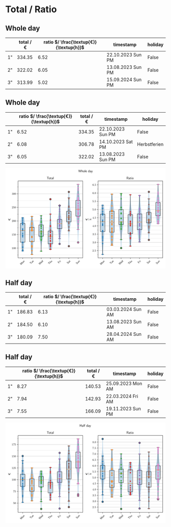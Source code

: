# Total / Ratio  
## Whole day  
||total $/$ €|ratio $/ \frac{\textup{€}}{\textup{h}}$|timestamp|holiday|  
|---|---|---|---|---|  
|1"|334.35|  6.52|22.10.2023 Sun PM|False|  
|2"|322.02|  6.05|13.08.2023 Sun PM|False|  
|3"|313.99|  5.02|15.09.2024 Sun PM|False|  
  
  
## Whole day  
||ratio $/ \frac{\textup{€}}{\textup{h}}$|total $/$ €|timestamp|holiday|  
|---|---|---|---|---|  
|1"|  6.52|334.35|22.10.2023 Sun PM|False|  
|2"|  6.08|306.78|14.10.2023 Sat PM|Herbstferien|  
|3"|  6.05|322.02|13.08.2023 Sun PM|False|  
  
  
![Image](./png/total_ratio_whole.png)  
## Half day  
||total $/$ €|ratio $/ \frac{\textup{€}}{\textup{h}}$|timestamp|holiday|  
|---|---|---|---|---|  
|1"|186.83|  6.13|03.03.2024 Sun AM|False|  
|2"|184.50|  6.10|13.08.2023 Sun AM|False|  
|3"|180.09|  7.50|28.04.2024 Sun AM|False|  
  
  
## Half day  
||ratio $/ \frac{\textup{€}}{\textup{h}}$|total $/$ €|timestamp|holiday|  
|---|---|---|---|---|  
|1"|  8.27|140.53|25.09.2023 Mon AM|False|  
|2"|  7.94|142.93|22.03.2024 Fri AM|False|  
|3"|  7.55|166.09|19.11.2023 Sun PM|False|  
  
  
![Image](./png/total_ratio_half.png)  
